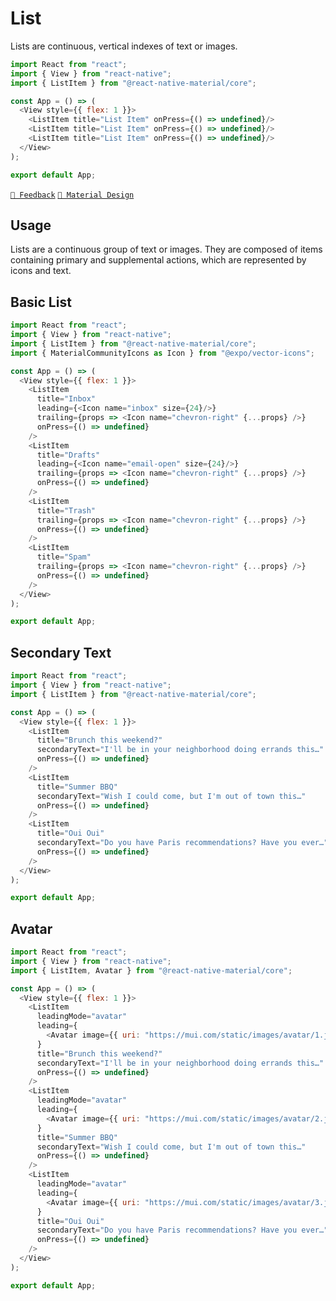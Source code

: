 # List

Lists are continuous, vertical indexes of text or images.

```js with-preview
import React from "react";
import { View } from "react-native";
import { ListItem } from "@react-native-material/core";

const App = () => (
  <View style={{ flex: 1 }}>
    <ListItem title="List Item" onPress={() => undefined}/>
    <ListItem title="List Item" onPress={() => undefined}/>
    <ListItem title="List Item" onPress={() => undefined}/>
  </View>
);

export default App;
```

[`💬 Feedback`](https://github.com/yamankatby/react-native-material/labels/component%3A%20ListItem)
[`🎨 Material Design`](https://material.io/components/lists)

## Usage

Lists are a continuous group of text or images. They are composed of items containing primary and supplemental actions,
which are represented by icons and text.

## Basic List

```js with-preview
import React from "react";
import { View } from "react-native";
import { ListItem } from "@react-native-material/core";
import { MaterialCommunityIcons as Icon } from "@expo/vector-icons";

const App = () => (
  <View style={{ flex: 1 }}>
    <ListItem
      title="Inbox"
      leading={<Icon name="inbox" size={24}/>}
      trailing={props => <Icon name="chevron-right" {...props} />}
      onPress={() => undefined}
    />
    <ListItem
      title="Drafts"
      leading={<Icon name="email-open" size={24}/>}
      trailing={props => <Icon name="chevron-right" {...props} />}
      onPress={() => undefined}
    />
    <ListItem
      title="Trash"
      trailing={props => <Icon name="chevron-right" {...props} />}
      onPress={() => undefined}
    />
    <ListItem
      title="Spam"
      trailing={props => <Icon name="chevron-right" {...props} />}
      onPress={() => undefined}
    />
  </View>
);

export default App;
```

## Secondary Text

```js with-preview
import React from "react";
import { View } from "react-native";
import { ListItem } from "@react-native-material/core";

const App = () => (
  <View style={{ flex: 1 }}>
    <ListItem
      title="Brunch this weekend?"
      secondaryText="I'll be in your neighborhood doing errands this…"
      onPress={() => undefined}
    />
    <ListItem
      title="Summer BBQ"
      secondaryText="Wish I could come, but I'm out of town this…"
      onPress={() => undefined}
    />
    <ListItem
      title="Oui Oui"
      secondaryText="Do you have Paris recommendations? Have you ever…"
      onPress={() => undefined}
    />
  </View>
);

export default App;
```

## Avatar

```js with-preview
import React from "react";
import { View } from "react-native";
import { ListItem, Avatar } from "@react-native-material/core";

const App = () => (
  <View style={{ flex: 1 }}>
    <ListItem
      leadingMode="avatar"
      leading={
        <Avatar image={{ uri: "https://mui.com/static/images/avatar/1.jpg" }} />
      }
      title="Brunch this weekend?"
      secondaryText="I'll be in your neighborhood doing errands this…"
      onPress={() => undefined}
    />
    <ListItem
      leadingMode="avatar"
      leading={
        <Avatar image={{ uri: "https://mui.com/static/images/avatar/2.jpg" }} />
      }
      title="Summer BBQ"
      secondaryText="Wish I could come, but I'm out of town this…"
      onPress={() => undefined}
    />
    <ListItem
      leadingMode="avatar"
      leading={
        <Avatar image={{ uri: "https://mui.com/static/images/avatar/3.jpg" }} />
      }
      title="Oui Oui"
      secondaryText="Do you have Paris recommendations? Have you ever…"
      onPress={() => undefined}
    />
  </View>
);

export default App;
```
